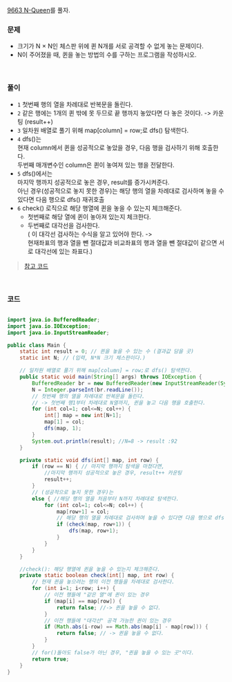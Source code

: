 [9663 N-Queen](https://www.acmicpc.net/problem/9663)를 풀자. <br>

### 문제
+ 크기가 N × N인 체스판 위에 퀸 N개를 서로 공격할 수 없게 놓는 문제이다.
+ N이 주어졌을 때, 퀸을 놓는 방법의 수를 구하는 프로그램을 작성하시오.

<br>

### 풀이
+ `1` 첫번째 행의 열을 차례대로 반복문을 돌린다.
+ `2` 같은 행에는 1개의 퀸 밖에 못 두므로 끝 행까지 놓았다면 다 놓은 것이다. -> 카운팅 (result++)
+ `3` 일차원 배열로 풀기 위해 map[column] = row;로 dfs() 탐색한다.
+ `4` dfs()는 <br> 현재 column에서 퀸을 성공적으로 놓았을 경우, 다음 행을 검사하기 위해 호출한다. <br> 두번째 매개변수인 column은 퀸이 놓여져 있는 행을 전달한다.
+ `5` dfs()에서는 <br> 마지막 행까지 성공적으로 놓은 경우, result를 증가시켜준다. <br> 아닌 경우(성공적으로 놓지 못한 경우)는 해당 행의 열을 차례대로 검사하며 놓을 수 있다면 다음 행으로 dfs() 재귀호출
+ `6` check() 로직으로 해당 행열에 퀸을 놓을 수 있는지 체크해준다. <br>
  + 첫번째로 해당 열에 퀸이 놓아져 있는지 체크한다.
  + 두번째로 대각선을 검사한다. <br> ( 이 대각선 검사하는 수식을 알고 있어야 한다. -> <br> 현재좌표의 행과 열을 뺀 절대값과 비교좌표의 행과 열을 뺀 절대값이 같으면 서로 대각선에 있는 좌표다.)

> [참고 코드](https://youngest-programming.tistory.com/229)

<br>

### 코드
```java

import java.io.BufferedReader;
import java.io.IOException;
import java.io.InputStreamReader;

public class Main {
    static int result = 0; // 퀸을 놓을 수 있는 수 (결과값 담을 곳)
    static int N; // (입력, N*N 크기 체스판이다.)

    // 일차원 배열로 풀기 위해 map[column] = row;로 dfs() 탐색한다.
    public static void main(String[] args) throws IOException {
        BufferedReader br = new BufferedReader(new InputStreamReader(System.in));
        N = Integer.parseInt(br.readLine());
        // 첫번째 행의 열을 차례대로 반복문을 돌린다.
        // -> 첫번째 행1부터 차례대로 N열까지, 퀸을 놓고 다음 행을 호출한다.
        for (int col=1; col<=N; col++) {
            int[] map = new int[N+1];
            map[1] = col;
            dfs(map, 1);
        }
        System.out.println(result); //N=8 -> result :92
    }

    private static void dfs(int[] map, int row) {
        if (row == N) { // 마지막 행까지 탐색을 마쳤다면,
            //마지막 행까지 성공적으로 놓은 경우, result++ 카운팅
            result++;
        }
        // (성공적으로 놓지 못한 경우)는
        else { //해당 행의 열을 처음부터 N까지 차례대로 탐색한다.
            for (int col=1; col<=N; col++) {
                map[row+1] = col;
                // 해당 행의 열을 차례대로 검사하며 놓을 수 있다면 다음 행으로 dfs() 재귀호출
                if (check(map, row+1)) {
                    dfs(map, row+1);
                }
            }
        }
    }

    //check(): 해당 행열에 퀸을 놓을 수 있는지 체크해준다.
    private static boolean check(int[] map, int row) {
        // 현재 퀸을 놓으려는 행의 이전 행들을 차례대로 검사한다.
        for (int i=1; i<row; i++) {
            // 이전 행들에 "같은 열"에 퀸이 있는 경우
            if (map[i] == map[row]) {
                return false; //-> 퀸을 놓을 수 없다.
            }
            // 이전 행들에 "대각선" 공격 가능한 퀸이 있는 경우
            if (Math.abs(i-row) == Math.abs(map[i] - map[row])) {
                return false; // -> 퀸을 놓을 수 없다.
            }
        }
        // for()돌아도 false가 아닌 경우, "퀸을 놓을 수 있는 곳"이다.
        return true;
    }
}
```










